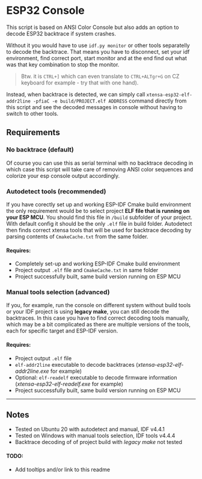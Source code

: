 # ESP32 Console

This script is based on ANSI Color Console but also adds an option to decode ESP32 backtrace if system crashes. 

Without it you would have to use `idf.py monitor` or other tools separatelly to decode the backtrace. That means you have to disconnect, set your idf environment, find correct port, start monitor and at the end find out what was that key combination to stop the monitor. 

> Btw. it is `CTRL+]` which can even translate to `CTRL+ALTgr+G` on CZ keyboard for example - try that with one hand).

Instead, when backtrace is detected, we can simply call `xtensa-esp32-elf-addr2line -pfiaC -e build/PROJECT.elf ADDRESS` command directly from this script and see the decoded messages in console without having to switch to other tools. 

## Requirements

### No backtrace (default)

Of course you can use this as serial terminal with no backtrace decoding in which case this script will take care of removing ANSI color sequences and colorize your esp console output accordingly.


### Autodetect tools (recommended)

If you have corectly set up and working ESP-IDF Cmake build environment the only requirement would be to select project **ELF file that is running on your ESP MCU**. You should find this file in `/build` subfolder of your project. With default config it should be the only `.elf` file in build folder. Autodetect then finds correct xtensa tools that will be used for backtrace decoding by parsing contents of `CmakeCache.txt` from the same folder.

#### Requires:
- Completely set-up and working ESP-IDF Cmake build environment
- Project output `.elf` file and `CmakeCache.txt` in same folder
- Project successfully built, same build version running on ESP MCU


### Manual tools selection (advanced)

If you, for example, run the console on different system without build tools or your IDF project is using **legacy make**, you can still decode the backtraces. In this case you have to find correct decoding tools manually, which may be a bit complicated as there are multiple versions of the tools, each for specific target and ESP-IDF version. 

#### Requires:
- Project output `.elf` file
- `elf-addr2line` executable to decode backtraces (*xtensa-esp32-elf-addr2line.exe* for example)
- Optional: `elf-readelf` executable to decode firmware information (*xtensa-esp32-elf-readelf.exe* for example) 
- Project successfully built, same build version running on ESP MCU


----

## Notes

- Tested on Ubuntu 20 with autodetect and manual, IDF v4.4.1
- Tested on Windows with manual tools selection, IDF tools v4.4.4
- Backtrace decoding of of project build with *legacy make* not tested

#### TODO:

- Add tooltips and/or link to this readme

